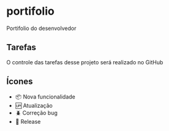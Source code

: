 # portifolio
 
 Portifolio do desenvolvedor 

## Tarefas

O controle das tarefas desse projeto será realizado no GitHub

## Ícones

- :package: Nova funcionalidade
- :up: Atualização
- :beetle: Correção bug
- :checkered_flag: Release